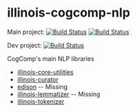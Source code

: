 # illinois-cogcomp-nlp

Main project: 
[![Build Status](http://128.174.241.91:8080/job/illinois-nlp/3/badge/icon)](http://128.174.241.91:8080/job/illinois-nlp/3/)
[![Build Status](https://semaphoreci.com/api/v1/projects/5303a5fc-469c-42a8-84c9-fbef6382179a/579314/badge.svg)](https://semaphoreci.com/danyaljj/illinois-cogcomp-nlp)

Dev project: 
[![Build Status](http://128.174.241.91:8080/job/Illinois-nlp-dev/6/badge/icon)](http://128.174.241.91:8080/job/Illinois-nlp-dev/6/)

CogComp's main NLP libraries

- [illinois-core-utilities](core-utilities/README.md)
- [illinois-curator](curator/README.md)
- [edison](edison/README.md) -- Missing
- [illinois-lemmatizer](lemmatizer/README.md) -- Missing
- [illinois-tokenizer](tokenizer/README.md)